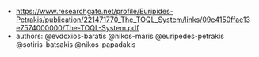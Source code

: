
- https://www.researchgate.net/profile/Euripides-Petrakis/publication/221471770_The_TOQL_System/links/09e4150ffae13e7574000000/The-TOQL-System.pdf
- authors: @evdoxios-baratis @nikos-maris @euripedes-petrakis @sotiris-batsakis @nikos-papadakis